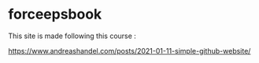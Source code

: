 # forceepsbook

This site is made following this course :

https://www.andreashandel.com/posts/2021-01-11-simple-github-website/

